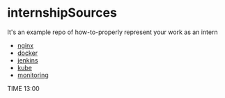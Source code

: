 # internshipSources
It's an example repo of how-to-properly represent your work as an intern

- [nginx](https://github.com/beautifulMendeleev/internshipSources/blob/nginx/README.md)
- [docker](https://github.com/beautifulMendeleev/internshipSources/blob/docker/README.md)
- [jenkins](https://github.com/beautifulMendeleev/internshipSources/blob/jenkins/README.md)
- [kube](https://github.com/beautifulMendeleev/internshipSources/blob/kube/README.md)
- [monitoring](https://github.com/beautifulMendeleev/internshipSources/blob/monitoring/README.md)

TIME 13:00
